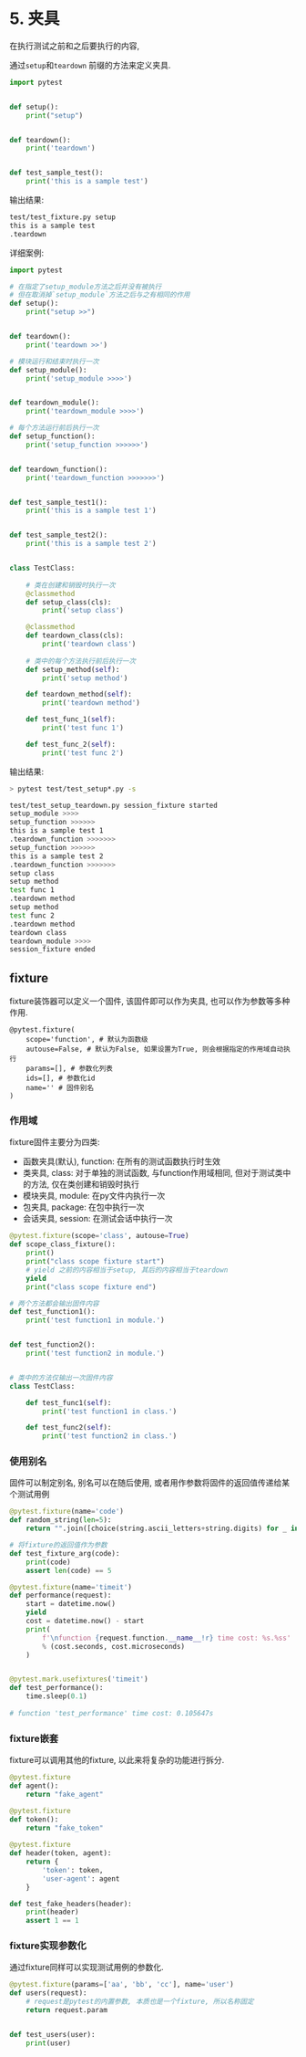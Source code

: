 # 5. 夹具

在执行测试之前和之后要执行的内容, 

通过`setup`和`teardown` 前缀的方法来定义夹具. 



```python
import pytest


def setup():
    print("setup")


def teardown():
    print('teardown')


def test_sample_test():
    print('this is a sample test')

```



输出结果:

```bash
test/test_fixture.py setup
this is a sample test
.teardown
```



详细案例:

```python
import pytest

# 在指定了setup_module方法之后并没有被执行
# 但在取消掉`setup_module`方法之后与之有相同的作用
def setup():
    print("setup >>")


def teardown():
    print('teardown >>')

# 模块运行和结束时执行一次
def setup_module():
    print('setup_module >>>>')


def teardown_module():
    print('teardown_module >>>>')

# 每个方法运行前后执行一次
def setup_function():
    print('setup_function >>>>>>')


def teardown_function():
    print('teardown_function >>>>>>>')


def test_sample_test1():
    print('this is a sample test 1')


def test_sample_test2():
    print('this is a sample test 2')


class TestClass:
	
  	# 类在创建和销毁时执行一次
    @classmethod
    def setup_class(cls):
        print('setup class')

    @classmethod
    def teardown_class(cls):
        print('teardown class')
		
    # 类中的每个方法执行前后执行一次
    def setup_method(self):
        print('setup method')

    def teardown_method(self):
        print('teardown method')

    def test_func_1(self):
        print('test func 1')

    def test_func_2(self):
        print('test func 2')
```



输出结果:



```bash
> pytest test/test_setup*.py -s

test/test_setup_teardown.py session_fixture started
setup_module >>>>
setup_function >>>>>>
this is a sample test 1
.teardown_function >>>>>>>
setup_function >>>>>>
this is a sample test 2
.teardown_function >>>>>>>
setup class
setup method
test func 1
.teardown method
setup method
test func 2
.teardown method
teardown class
teardown_module >>>>
session_fixture ended

```



## fixture

fixture装饰器可以定义一个固件, 该固件即可以作为夹具, 也可以作为参数等多种作用.

```pyth
@pytest.fixture(
    scope='function', # 默认为函数级
    autouse=False, # 默认为False, 如果设置为True, 则会根据指定的作用域自动执行
    params=[], # 参数化列表
    ids=[], # 参数化id
    name='' # 固件别名
)
```

### 作用域

fixture固件主要分为四类:

* 函数夹具(默认), function: 在所有的测试函数执行时生效
* 类夹具, class: 对于单独的测试函数, 与function作用域相同, 但对于测试类中的方法, 仅在类创建和销毁时执行
* 模块夹具, module: 在py文件内执行一次
* 包夹具, package: 在包中执行一次
* 会话夹具, session: 在测试会话中执行一次



```python
@pytest.fixture(scope='class', autouse=True)
def scope_class_fixture():
    print()
    print("class scope fixture start")
    # yield 之前的内容相当于setup, 其后的内容相当于teardown
    yield
    print("class scope fixture end")

# 两个方法都会输出固件内容
def test_function1():
    print('test function1 in module.')


def test_function2():
    print('test function2 in module.')


# 类中的方法仅输出一次固件内容    
class TestClass:

    def test_func1(self):
        print('test function1 in class.')

    def test_func2(self):
        print('test function2 in class.')

```



### 使用别名

固件可以制定别名, 别名可以在随后使用, 或者用作参数将固件的返回值传递给某个测试用例



```python
@pytest.fixture(name='code')
def random_string(len=5):
    return "".join([choice(string.ascii_letters+string.digits) for _ in range(len)])

# 将fixture的返回值作为参数
def test_fixture_arg(code):
    print(code)
    assert len(code) == 5

@pytest.fixture(name='timeit')
def performance(request):
    start = datetime.now()
    yield
    cost = datetime.now() - start
    print(
        f'\nfunction {request.function.__name__!r} time cost: %s.%ss'
        % (cost.seconds, cost.microseconds)
    )


@pytest.mark.usefixtures('timeit')
def test_performance():
    time.sleep(0.1)
   
# function 'test_performance' time cost: 0.105647s  
```



### fixture嵌套

fixture可以调用其他的fixture, 以此来将复杂的功能进行拆分.



```python
@pytest.fixture
def agent():
    return "fake_agent"

@pytest.fixture
def token():
    return "fake_token"
  
@pytest.fixture
def header(token, agent):
    return {
        'token': token,
        'user-agent': agent
    }

def test_fake_headers(header):
    print(header)
    assert 1 == 1

```

### fixture实现参数化

通过fixture同样可以实现测试用例的参数化.

```python
@pytest.fixture(params=['aa', 'bb', 'cc'], name='user')
def users(request):
    # request是pytest的内置参数, 本质也是一个fixture, 所以名称固定
    return request.param


def test_users(user):
    print(user)

```

